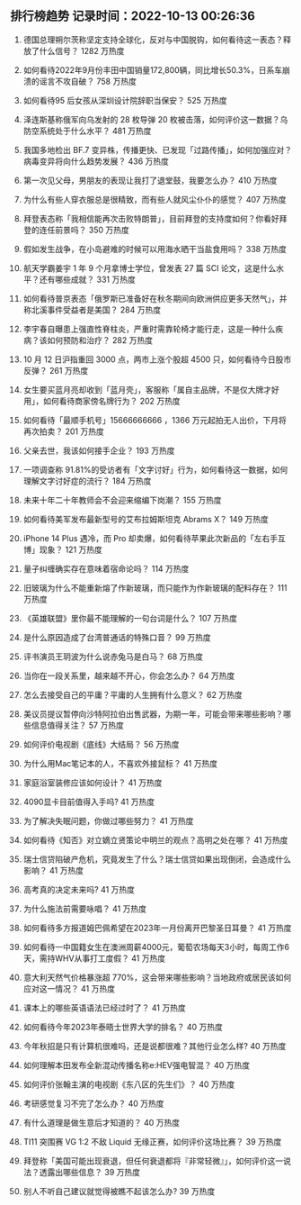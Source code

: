 
## 排行榜趋势 记录时间：2022-10-13 00:26:36
  
  1. 德国总理朔尔茨称坚定支持全球化，反对与中国脱钩，如何看待这一表态？释放了什么信号？ 1282 万热度
    
  2. 如何看待2022年9月份丰田中国销量172,800辆，同比增长50.3%，日系车崩溃的谣言不攻自破？ 758 万热度
    
  3. 如何看待95 后女孩从深圳设计院辞职当保安？ 525 万热度
    
  4. 泽连斯基称俄军向乌发射的 28 枚导弹 20 枚被击落，如何评价这一数据？乌防空系统处于什么水平？ 481 万热度
    
  5. 我国多地检出 BF.7 变异株，传播更快、已发现「过路传播」，如何加强应对？病毒变异将向什么趋势发展？ 436 万热度
    
  6. 第一次见父母，男朋友的表现让我打了退堂鼓，我要怎么办？ 410 万热度
    
  7. 为什么有些人穿衣服总是很精致，而有些人就风尘仆仆的感觉？ 407 万热度
    
  8. 拜登表态称「我相信能再次击败特朗普」，目前拜登的支持度如何？你看好拜登的连任前景吗？ 350 万热度
    
  9. 假如发生战争，在小岛避难的时候可以用海水晒干当盐食用吗？ 338 万热度
    
  10. 航天学霸姜宇 1 年 9 个月拿博士学位，曾发表 27 篇 SCI 论文，这是什么水平？还有哪些成就？ 331 万热度
    
  11. 如何看待普京表态「俄罗斯已准备好在秋冬期间向欧洲供应更多天然气」，并称北溪事件受益者是美国？ 284 万热度
    
  12. 李宇春自曝患上强直性脊柱炎，严重时需靠轮椅才能行走，这是一种什么疾病？该如何预防和治疗？ 282 万热度
    
  13. 10 月 12 日沪指重回 3000 点，两市上涨个股超 4500 只，如何看待今日股市反弹？ 261 万热度
    
  14. 女生要买蓝月亮却收到「蓝月壳」，客服称「属自主品牌，不是仅大牌才好用」，如何看待商家傍名牌行为？ 202 万热度
    
  15. 如何看待「最顺手机号」15666666666 ，1366 万元起拍无人出价，下月将再次拍卖？ 201 万热度
    
  16. 父亲去世，我该如何接手企业？ 193 万热度
    
  17. 一项调查称 91.81%的受访者有「文字讨好」行为，如何看待这一数据，如何理解文字讨好症的流行？ 184 万热度
    
  18. 未来十年二十年教师会不会迎来缩编下岗潮？ 155 万热度
    
  19. 如何看待美军发布最新型号的艾布拉姆斯坦克 Abrams X？ 149 万热度
    
  20. iPhone 14 Plus 遇冷，而 Pro 却卖爆，如何看待苹果此次新品的「左右手互博」现象？ 121 万热度
    
  21. 量子纠缠确实存在意味着宿命论吗？ 114 万热度
    
  22. 旧玻璃为什么不能重新熔了作新玻璃，而只能作为作新玻璃的配料存在？ 111 万热度
    
  23. 《英雄联盟》里你最不能理解的一句台词是什么？ 107 万热度
    
  24. 是什么原因造成了台湾普通话的特殊口音？ 99 万热度
    
  25. 评书演员王玥波为什么说赤兔马是白马？ 68 万热度
    
  26. 当你在一段关系里，越来越不开心，你会怎么办？ 64 万热度
    
  27. 怎么去接受自己的平庸？平庸的人生拥有什么意义？ 62 万热度
    
  28. 美议员提议暂停向沙特阿拉伯出售武器，为期一年，可能会带来哪些影响？哪些信息值得关注？ 57 万热度
    
  29. 如何评价电视剧《底线》大结局？ 56 万热度
    
  30. 为什么用Mac笔记本的人，不喜欢外接鼠标？ 41 万热度
    
  31. 家庭浴室装修应该如何设计？ 41 万热度
    
  32. 4090显卡目前值得入手吗? 41 万热度
    
  33. 为了解决失眠问题，你做过哪些努力？ 41 万热度
    
  34. 如何看待《知否》对立嫡立贤策论中明兰的观点？高明之处在哪？ 41 万热度
    
  35. 瑞士信贷陷破产危机，究竟发生了什么？瑞士信贷如果出现倒闭，会造成什么影响？ 41 万热度
    
  36. 高考真的决定未来吗? 41 万热度
    
  37. 为什么施法前需要咏唱？ 41 万热度
    
  38. 如何看待多方报道姆巴佩希望在2023年一月份离开巴黎圣日耳曼？ 41 万热度
    
  39. 如何看待一中国籍女生在澳洲周薪4000元，葡萄农场每天3小时，每周工作6天，需持WHV从事打工度假？ 41 万热度
    
  40. 意大利天然气价格暴涨超 770%，这会带来哪些影响？当地政府或居民该如何应对这一情况？ 41 万热度
    
  41. 课本上的哪些英语语法已经过时了？ 41 万热度
    
  42. 如何看待今年2023年泰晤士世界大学的排名？ 40 万热度
    
  43. 今年秋招是只有计算机很难吗，还是说都很难？其他行业怎么样? 40 万热度
    
  44. 如何理解本田发布全新混动传播名称e:HEV强电智混？ 40 万热度
    
  45. 如何评价张翰主演的电视剧《东八区的先生们》？ 40 万热度
    
  46. 考研感觉复习不完了怎么办？ 40 万热度
    
  47. 有什么道理是做生意后才知道的？ 40 万热度
    
  48. TI11 突围赛 VG 1:2 不敌 Liquid 无缘正赛，如何评价这场比赛？ 39 万热度
    
  49. 拜登称「美国可能出现衰退，但任何衰退都将『非常轻微』」，如何评价这一说法？透露出哪些信息？ 39 万热度
    
  50. 别人不听自己建议就觉得被瞧不起该怎么办? 39 万热度
    